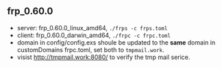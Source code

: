 ## frp_0.60.0
- server: frp_0.60.0_linux_amd64, `./frps -c frps.toml`
- client: frp_0.60.0_darwin_amd64, `./frpc -c frpc.toml`
- domain in config/config.exs shoule be updated to the **same** domain in customDomains frpc.toml, set both to `tmpmail.work`.
- visist http://tmpmail.work:8080/ to verify the tmp mail serice.